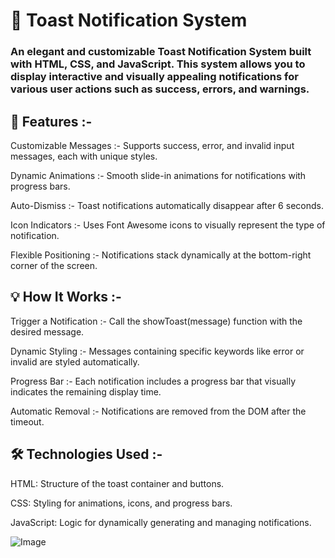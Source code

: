 # 🔔 Toast Notification System

### An elegant and customizable Toast Notification System built with HTML, CSS, and JavaScript. This system allows you to display interactive and visually appealing notifications for various user actions such as success, errors, and warnings.

## 🚀 Features :-

Customizable Messages :- Supports success, error, and invalid input messages, each with unique styles.

Dynamic Animations :- Smooth slide-in animations for notifications with progress bars.

Auto-Dismiss :- Toast notifications automatically disappear after 6 seconds.

Icon Indicators :- Uses Font Awesome icons to visually represent the type of notification.

Flexible Positioning :- Notifications stack dynamically at the bottom-right corner of the screen.

## 💡 How It Works :-

Trigger a Notification :- Call the showToast(message) function with the desired message.

Dynamic Styling :- Messages containing specific keywords like error or invalid are styled automatically.

Progress Bar :- Each notification includes a progress bar that visually indicates the remaining display time.

Automatic Removal :- Notifications are removed from the DOM after the timeout.

## 🛠️ Technologies Used :-

HTML: Structure of the toast container and buttons.

CSS: Styling for animations, icons, and progress bars.

JavaScript: Logic for dynamically generating and managing notifications.


![Image](https://github.com/user-attachments/assets/ba09d2f2-6d9c-4126-9eec-fd0aa1eb72f6)
